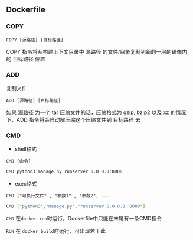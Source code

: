 <!--
 * @Description: 
 * @Version: 1.0
 * @Author: DaLao
 * @Email: dalao_li@163.com
 * @Date: 2021-03-17 17:13:31
 * @LastEditors: DaLao
 * @LastEditTime: 2022-01-13 12:39:13
-->

## Dockerfile

### COPY

`COPY [源路径] [目标路径]`

COPY 指令将从构建上下文目录中 源路径 的文件/目录复制到新的一层的镜像内的 目标路径 位置


### ADD

复制文件

`ADD [源路径] [目标路径]`

如果 源路径 为一个 tar 压缩文件的话，压缩格式为 gzip, bzip2 以及 xz 的情况下，ADD 指令将会自动解压缩这个压缩文件到 目标路径 去


### CMD

- shell格式

`CMD [命令]`

```sh
CMD python3 manage.py runserver 0.0.0.0:8000
```

- exec格式
  
`CMD ["可执行文件" , "参数1" , "参数2", ...`


```sh
CMD ["python3","manage.py","runserver 0.0.0.0：8000"]
```

`CMD` 在`docker run`时运行，Dockerfile中只能在末尾有一条CMD指令

`RUN` 在 `docker build`时运行，可出现若干此